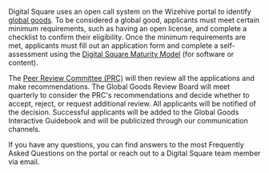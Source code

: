 Digital Square uses an open call system on the Wizehive portal to
identify <a href="About_Global_Goods" class="wikilink"
title="global goods">global goods</a>. To be considered a global good,
applicants must meet certain minimum requirements, such as having an
open license, and complete a checklist to confirm their eligibility.
Once the minimum requirements are met, applicants must fill out an
application form and complete a self-assessment using the
<a href="Global_Goods_Maturity#Digital_Square_Maturity_Model_Details"
class="wikilink" title="Digital Square Maturity Model">Digital Square
Maturity Model</a> (for software or content).

The <a href="Peer_Review_Committee" class="wikilink"
title=" Peer Review Committee (PRC)"> Peer Review Committee (PRC)</a>
will then review all the applications and make recommendations. The
Global Goods Review Board will meet quarterly to consider the PRC's
recommendations and decide whether to accept, reject, or request
additional review. All applicants will be notified of the decision.
Successful applicants will be added to the Global Goods Interactive
Guidebook and will be publicized through our communication channels.

If you have any questions, you can find answers to the most Frequently
Asked Questions on the portal or reach out to a Digital Square team
member via email.

